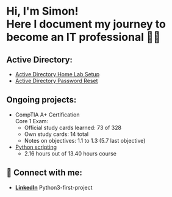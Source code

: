 <h1>Hi, I'm Simon! <br/>
<a>Here I document my journey to become an IT professional 👨‍💻</a></h1>

<h2>Active Directory:</h2>

- [Active Directory Home Lab Setup](https://github.com/rohrersimon/Active-Directory-Home-Lab)
- [Active Directory Password Reset](https://github.com/rohrersimon/Active-Directory-Password-Reset)

<h2>Ongoing projects:</h2>

- CompTIA A+ Certification <br/>
  Core 1 Exam:
    - Official study cards learned: 73 of 328
    - Own study cards: 14 total
    - Notes on objectives: 1.1 to 1.3 (5.7 last objective)
- [Python scripting](https://github.com/rohrersimon/Python-for-Everybody)
    - 2.16 hours out of 13.40 hours course

<h2> 🤳 Connect with me:</h2>

- <b>[LinkedIn](https://www.linkedin.com/in/rohrersimon/)</b>
Python3-first-project
